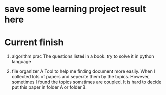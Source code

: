 # save some learning project result here 

# Current finish 

1. algorithm prac
  The questions listed in a book. try to solve it in python language

2. file organizer 
 A Tool to help me finding document more easily. 
 When I collected lots of papers and seperate them by the topics. 
 However, sometimes I found the topics sometimes are coupled. 
 It is hard to decide put this paper in folder A or folder B. 
 
 